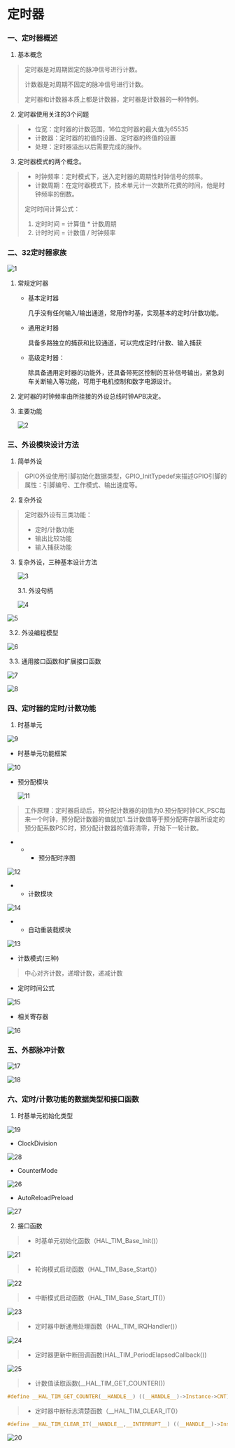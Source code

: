 # 				定时器

### 一、定时器概述

1. 基本概念

> 定时器是对周期固定的脉冲信号进行计数。
>
> 计数器是对周期不固定的脉冲信号进行计数。
>
> 定时器和计数器本质上都是计数器，定时器是计数器的一种特例。

2. 定时器使用关注的3个问题

> + 位宽：定时器的计数范围，16位定时器的最大值为65535
> + 计数器：定时器的初值的设置、定时器的终值的设置
> + 处理：定时器溢出以后需要完成的操作。

3. 定时器模式的两个概念。

> + 时钟频率：定时模式下，送入定时器的周期性时钟信号的频率。
> + 计数周期：在定时器模式下，技术单元计一次数所花费的时间，他是时钟频率的倒数。
>
> 定时时间计算公式：
>
> 1. 定时时间 = 计算值 * 计数周期
> 2. 计时时间 = 计数值 / 时钟频率

### 二、32定时器家族

![1](img\1.png)

1. 常规定时器

   + 基本定时器

     几乎没有任何输入/输出通道，常用作时基，实现基本的定时/计数功能。

   + 通用定时器

     具备多路独立的捕获和比较通道，可以完成定时/计数、输入捕获 

   + 高级定时器：

     除具备通用定时器的功能外，还具备带死区控制的互补信号输出，紧急刹车关断输入等功能，可用于电机控制和数字电源设计。

2. 定时器的时钟频率由所挂接的外设总线时钟APB决定。

3. 主要功能

   ![2](img\2.png)

### 三、外设模块设计方法

1. 简单外设

> GPIO外设使用引脚初始化数据类型，GPIO_InitTypedef来描述GPIO引脚的属性：引脚编号、工作模式、输出速度等。

2. 复杂外设

> 定时器外设有三类功能：
>
> + 定时/计数功能
> + 输出比较功能
> + 输入捕获功能

3. 复杂外设，三种基本设计方法

   ![3](img\3.png)

   3.1. 外设句柄

   ![4](img\4.png)

![5](img\5.png)

​	  3.2. 外设编程模型

![6](img\6.png)

​	  3.3. 通用接口函数和扩展接口函数

![7](img\7.png)

![8](img\8.png)

### 四、定时器的定时/计数功能

1. 时基单元

![9](img\9.png)

+ 时基单元功能框架

![10](img\10.png)

+ 预分配模块

  ![11](img\11.png)

> 工作原理：定时器启动后，预分配计数器的初值为0.预分配时钟CK_PSC每来一个时钟，预分配计数器的值就加1.当计数值等于预分配寄存器所设定的预分配系数PSC时，预分配计数器的值将清零，开始下一轮计数。

+ + + 预分配时序图

![12](img\12.png)

+ + 计数模块

![14](img\14.png)

+ + 自动重装载模块

![13](img\13.png)

+ 计数模式(三种)

> 中心对齐计数，递增计数，递减计数

+ 定时时间公式

![15](img\15.png)

+ 相关寄存器

![16](img\16.png)

### 五、外部脉冲计数

![17](img\17.png)

![18](img\18.png)

### 六、定时/计数功能的数据类型和接口函数

1. 时基单元初始化类型

![19](img\19.png)

+ ClockDivision

![28](img\28.png)

+ CounterMode

![26](img\26.png)

+ AutoReloadPreload

![27](img\27.png)

2. 接口函数

> + 时基单元初始化函数（HAL_TIM_Base_Init()）

![21](img\21.png)

> + 轮询模式启动函数（HAL_TIM_Base_Start()）

![22](img\22.png)

> + 中断模式启动函数（HAL_TIM_Base_Start_IT()）

![23](img\23.png)

> + 定时器中断通用处理函数（HAL_TIM_IRQHandler()）

![24](img\24.png)

> + 定时器更新中断回调函数(HAL_TIM_PeriodElapsedCallback())

![25](img\25.png)

> + 计数值读取函数(__HAL_TIM_GET_COUNTER())

```C
#define __HAL_TIM_GET_COUNTER(__HANDLE__) ((__HANDLE__)->Instance->CNT)
```

> + 定时器中断标志清楚函数（__HAL_TIM_CLEAR_IT()）

```C
#define __HAL_TIM_CLEAR_IT(__HANDLE__,__INTERRUPT__) ((__HANDLE__)->Instance->SR = ~(__INTERRUPT__))
```

![20](img\20.png)